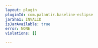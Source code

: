 ```yaml
---
layout: plugin
pluginId: com.palantir.baseline-eclipse
jarSha1: INVALID
isJarAvailable: true
error: NONE
violations: []

---
```

